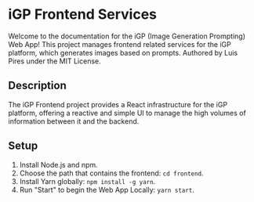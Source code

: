 # iGP Frontend Services
Welcome to the documentation for the iGP (Image Generation Prompting) Web App! This project manages frontend related services for the iGP platform, which generates images based on prompts. Authored by Luis Pires under the MIT License.

## Description
The iGP Frontend project provides a React infrastructure for the iGP platform, offering a reactive and simple UI to manage the high volumes of information between it and the backend. 

## Setup

1. Install Node.js and npm.
2. Choose the path that contains the frontend: `cd frontend`.
3. Install Yarn globally: `npm install -g yarn`.
4. Run "Start" to begin the Web App Locally: `yarn start`.

